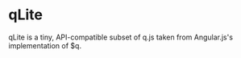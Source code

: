 qLite
=====

qLite is a tiny, API-compatible subset of q.js taken from Angular.js's implementation of $q.
